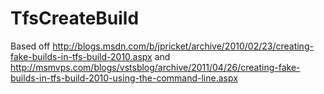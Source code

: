 TfsCreateBuild
==============

Based off http://blogs.msdn.com/b/jpricket/archive/2010/02/23/creating-fake-builds-in-tfs-build-2010.aspx and http://msmvps.com/blogs/vstsblog/archive/2011/04/26/creating-fake-builds-in-tfs-build-2010-using-the-command-line.aspx